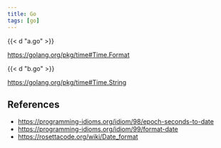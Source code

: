 ```yaml
---
title: Go
tags: [go]
---
```


{{< d "a.go" >}}

<https://golang.org/pkg/time#Time.Format>

{{< d "b.go" >}}

<https://golang.org/pkg/time#Time.String>

## References

- <https://programming-idioms.org/idiom/98/epoch-seconds-to-date>
- <https://programming-idioms.org/idiom/99/format-date>
- <https://rosettacode.org/wiki/Date_format>
